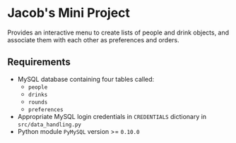 # Jacob's Mini Project

Provides an interactive menu to create lists of people and drink objects, and associate them with each other as preferences and orders.

## Requirements

- MySQL database containing four tables called:
    - `people`
    - `drinks`
    - `rounds`
    - `preferences`
- Appropriate MySQL login credentials in `CREDENTIALS` dictionary in `src/data_handling.py`
- Python module `PyMySQL` version >= `0.10.0`

